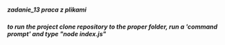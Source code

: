##### zadanie_13 praca z plikami
##### to run the project clone repository to the proper folder, run a 'command prompt' and type "node index.js"
